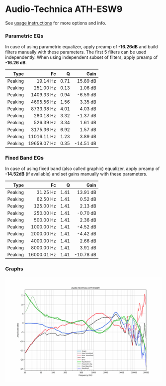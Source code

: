 # Audio-Technica ATH-ESW9
See [usage instructions](https://github.com/jaakkopasanen/AutoEq#usage) for more options and info.

### Parametric EQs
In case of using parametric equalizer, apply preamp of **-16.26dB** and build filters manually
with these parameters. The first 5 filters can be used independently.
When using independent subset of filters, apply preamp of **-16.26 dB**.

| Type    | Fc          |    Q | Gain      |
|--------:|------------:|-----:|----------:|
| Peaking | 19.14 Hz    | 0.71 | 15.89 dB  |
| Peaking | 251.00 Hz   | 0.13 | 1.06 dB   |
| Peaking | 1409.33 Hz  | 0.94 | -6.59 dB  |
| Peaking | 4695.56 Hz  | 1.56 | 3.35 dB   |
| Peaking | 8733.38 Hz  | 4.01 | 4.03 dB   |
| Peaking | 280.18 Hz   | 3.32 | -1.37 dB  |
| Peaking | 526.39 Hz   | 3.34 | 1.61 dB   |
| Peaking | 3175.36 Hz  | 6.92 | 1.57 dB   |
| Peaking | 11016.11 Hz | 1.23 | 3.89 dB   |
| Peaking | 19659.07 Hz | 0.35 | -14.51 dB |

### Fixed Band EQs
In case of using fixed band (also called graphic) equalizer, apply preamp of **-14.52dB**
(if available) and set gains manually with these parameters.

| Type    | Fc          |    Q | Gain      |
|--------:|------------:|-----:|----------:|
| Peaking | 31.25 Hz    | 1.41 | 13.91 dB  |
| Peaking | 62.50 Hz    | 1.41 | 0.52 dB   |
| Peaking | 125.00 Hz   | 1.41 | 2.13 dB   |
| Peaking | 250.00 Hz   | 1.41 | -0.70 dB  |
| Peaking | 500.00 Hz   | 1.41 | 2.36 dB   |
| Peaking | 1000.00 Hz  | 1.41 | -4.52 dB  |
| Peaking | 2000.00 Hz  | 1.41 | -4.42 dB  |
| Peaking | 4000.00 Hz  | 1.41 | 2.66 dB   |
| Peaking | 8000.00 Hz  | 1.41 | 3.91 dB   |
| Peaking | 16000.01 Hz | 1.41 | -10.78 dB |

### Graphs
![](./Audio-Technica%20ATH-ESW9.png)